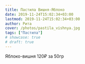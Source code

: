 ```yaml
---
title: Пастила Вишня-Яблоко
date: 2019-11-24T15:02:34+03:00
lastmod: 2019-11-24T15:02:34+03:00
author: Рита
cover: /photos/pastila_vishnya.jpg
tags: ["Пастила"]
# showcase: true
# draft: true
---
```


Яблоко-вишня 120₽ за 50гр
